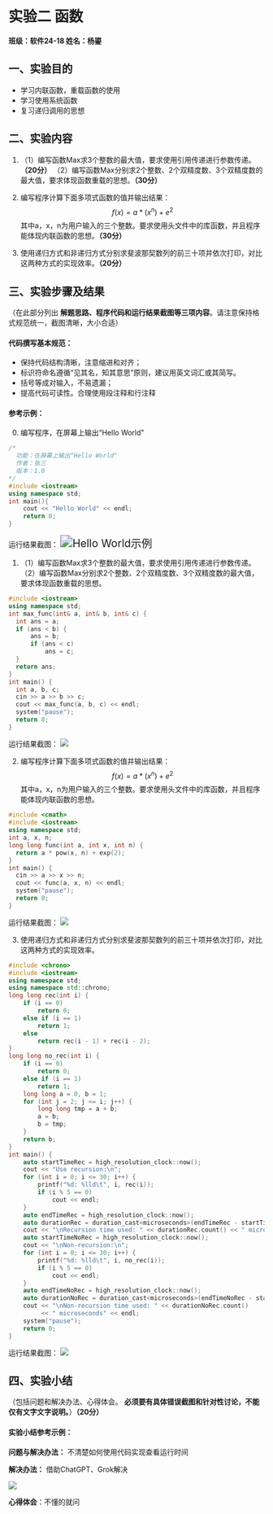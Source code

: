 # 实验二 函数

__班级：软件24-18  姓名：杨鎏__

## 一、实验目的

* 学习内联函数，重载函数的使用
* 学习使用系统函数
* 复习递归调用的思想

## 二、实验内容

1. （1）编写函数Max求3个整数的最大值，要求使用引用传递进行参数传递。__（20分）__
    （2）编写函数Max分别求2个整数、2个双精度数、3个双精度数的最大值，要求体现函数重载的思想。__（30分）__

2. 编写程序计算下面多项式函数的值并输出结果：
   $$
   f(x) = a*(x^n)+e^2
   $$
   其中a，x，n为用户输入的三个整数。要求使用<cmath>头文件中的库函数，并且程序能体现内联函数的思想。__（30分）__

3. 使用递归方式和非递归方式分别求斐波那契数列的前三十项并依次打印，对比这两种方式的实现效率。__（20分）__

## 三、实验步骤及结果
（在此部分列出 __解题思路、程序代码和运行结果截图等三项内容__。请注意保持格式规范统一，截图清晰，大小合适）
#### 代码撰写基本规范：

* 保持代码结构清晰，注意缩进和对齐；
* 标识符命名遵循“见其名，知其意思”原则，建议用英文词汇或其简写。
* 括号等成对输入，不易遗漏；
* 提高代码可读性。合理使用段注释和行注释

#### 参考示例：
0. 编写程序，在屏幕上输出“Hello World"
```cpp
/*
  功能：在屏幕上输出“Hello World"
  作者：张三
  版本：1.0
*/
#include <iostream>
using namespace std;
int main(){
    cout << "Hello World" << endl;
    return 0;
}
```
运行结果截图：
<img src="https://gitee.com/yannyyy/object-oriented-programming/raw/master/imgs/helloworld.png" alt="Hello World示例" style="zoom:150%;" />

1. （1）编写函数Max求3个整数的最大值，要求使用引用传递进行参数传递。
    （2）编写函数Max分别求2个整数、2个双精度数、3个双精度数的最大值，要求体现函数重载的思想。

  ```cpp
  #include <iostream>
using namespace std;
int max_func(int& a, int& b, int& c) {
    int ans = a;
    if (ans < b) {
        ans = b;
        if (ans < c)
            ans = c;
    }
    return ans;
}
int main() {
    int a, b, c;
    cin >> a >> b >> c;
    cout << max_func(a, b, c) << endl;
    system("pause");
    return 0;
}
  ```

运行结果截图：
<img src=http://167.179.97.78/wp-content/uploads/2025/03/屏幕截图-2025-03-11-231925.png>

2. 编写程序计算下面多项式函数的值并输出结果：
   $$
   f(x) = a*(x^n)+e^2
   $$
   其中a，x，n为用户输入的三个整数。要求使用<cmath>头文件中的库函数，并且程序能体现内联函数的思想。

  ```cpp
  #include <cmath>
#include <iostream>
using namespace std;
int a, x, n;
long long func(int a, int x, int n) {
    return a * pow(x, n) + exp(2);
}
int main() {
    cin >> a >> x >> n;
    cout << func(a, x, n) << endl;
    system("pause");
    return 0;
}
  ```
运行结果截图：
<img src=http://167.179.97.78/wp-content/uploads/2025/03/屏幕截图-2025-03-11-232158.png>

3. 使用递归方式和非递归方式分别求斐波那契数列的前三十项并依次打印，对比这两种方式的实现效率。

```cpp
#include <chrono>
#include <iostream>
using namespace std;
using namespace std::chrono;
long long rec(int i) {
    if (i == 0)
        return 0;
    else if (i == 1)
        return 1;
    else
        return rec(i - 1) + rec(i - 2);
}
long long no_rec(int i) {
    if (i == 0)
        return 0;
    else if (i == 1)
        return 1;
    long long a = 0, b = 1;
    for (int j = 2; j <= i; j++) {
        long long tmp = a + b;
        a = b;
        b = tmp;
    }
    return b;
}
int main() {
    auto startTimeRec = high_resolution_clock::now();
    cout << "Use recursion:\n";
    for (int i = 0; i <= 30; i++) {
        printf("%d: %lld\t", i, rec(i));
        if (i % 5 == 0)
            cout << endl;
    }
    auto endTimeRec = high_resolution_clock::now();
    auto durationRec = duration_cast<microseconds>(endTimeRec - startTimeRec);
    cout << "\nRecursion time used: " << durationRec.count() << " microseconds\n";
    auto startTimeNoRec = high_resolution_clock::now();
    cout << "\nNon-recursion:\n";
    for (int i = 0; i <= 30; i++) {
        printf("%d: %lld\t", i, no_rec(i));
        if (i % 5 == 0)
            cout << endl;
    }
    auto endTimeNoRec = high_resolution_clock::now();
    auto durationNoRec = duration_cast<microseconds>(endTimeNoRec - startTimeNoRec);
    cout << "\nNon-recursion time used: " << durationNoRec.count()
         << " microseconds" << endl;
    system("pause");
    return 0;
}
```
运行结果截图：
<img src=http://167.179.97.78/wp-content/uploads/2025/03/屏幕截图-2025-03-11-233813.png>

## 四、实验小结

（包括问题和解决办法、心得体会。 __必须要有具体错误截图和针对性讨论，不能仅有文字文字说明。__）__（20分）__

#### 实验小结参考示例：

__问题与解决办法：__ 不清楚如何使用代码实现查看运行时间

__解决办法：__ 借助ChatGPT、Grok解决

<img src=http://167.179.97.78/wp-content/uploads/2025/03/屏幕截图-2025-03-11-234455.png>

__心得体会__：不懂的就问
